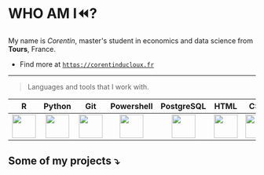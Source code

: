 # WHO AM I⏪?

My name is *Corentin*, master's student in economics and data science from **Tours**, France.

- Find more at [`https://corentinducloux.fr`](https://corentinducloux.fr)

***

> Languages and tools that I work with.

| R | Python | Git | Powershell | PostgreSQL | HTML | CSS | Docker | Latex |
|:-:|:------:|:---:|:----------:|------------|------|-----|--------|----|
|  <img src="https://img.icons8.com/fluency/480/null/r-project.png" width="48" height="48"> | <img src="https://img.icons8.com/color/480/null/python--v1.png" width="48" height="48">      | <img src="https://img.icons8.com/color/480/null/git.png" width="48" height="48">    |     <img src="https://img.icons8.com/fluency/480/null/powershell.png" width="48" height="48">       |  <center><img src="https://img.icons8.com/color/480/null/postgreesql.png" width="48" height="48"></center>|    <img src="https://img.icons8.com/fluency/480/null/html-5.png" width="48" height="48">  |  <img src="https://img.icons8.com/fluency/480/null/css3.png" width="48" height="48">   |   <img src="https://img.icons8.com/fluency/480/null/docker.png" width="48" height="48">     | <img src="https://img.icons8.com/fluency/480/null/texshop.png" width="48" height="48"> 

## Some of my projects ⤵️
